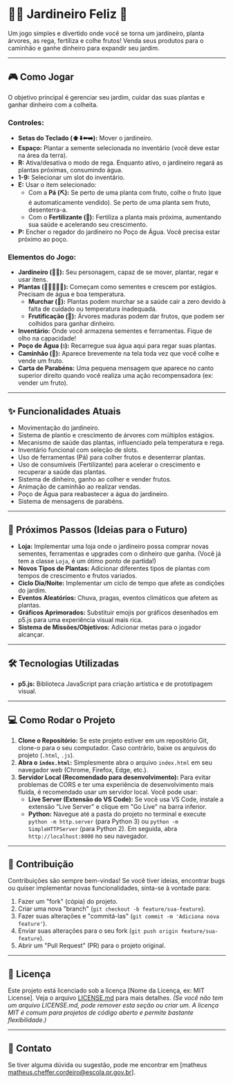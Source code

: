 # 👨‍🌾 Jardineiro Feliz 🌳

Um jogo simples e divertido onde você se torna um jardineiro, planta árvores, as rega, fertiliza e colhe frutos! Venda seus produtos para o caminhão e ganhe dinheiro para expandir seu jardim.

---

## 🎮 Como Jogar

O objetivo principal é gerenciar seu jardim, cuidar das suas plantas e ganhar dinheiro com a colheita.

### Controles:

* **Setas do Teclado (⬆️⬇️⬅️➡️):** Mover o jardineiro.
* **Espaço:** Plantar a semente selecionada no inventário (você deve estar na área da terra).
* **R:** Ativa/desativa o modo de rega. Enquanto ativo, o jardineiro regará as plantas próximas, consumindo água.
* **1-9:** Selecionar um slot do inventário.
* **E:** Usar o item selecionado:
    * Com a **Pá (⛏️):** Se perto de uma planta com fruto, colhe o fruto (que é automaticamente vendido). Se perto de uma planta sem fruto, desenterra-a.
    * Com o **Fertilizante (💩):** Fertiliza a planta mais próxima, aumentando sua saúde e acelerando seu crescimento.
* **P:** Encher o regador do jardineiro no Poço de Água. Você precisa estar próximo ao poço.

### Elementos do Jogo:

* **Jardineiro (👨‍🌾):** Seu personagem, capaz de se mover, plantar, regar e usar itens.
* **Plantas (🌱🌿🌳🌲🌴):** Começam como sementes e crescem por estágios. Precisam de água e boa temperatura.
    * **Murchar (🥀):** Plantas podem murchar se a saúde cair a zero devido à falta de cuidado ou temperatura inadequada.
    * **Frutificação (🍎):** Árvores maduras podem dar frutos, que podem ser colhidos para ganhar dinheiro.
* **Inventário:** Onde você armazena sementes e ferramentas. Fique de olho na capacidade!
* **Poço de Água (💧):** Recarregue sua água aqui para regar suas plantas.
* **Caminhão (🚚):** Aparece brevemente na tela toda vez que você colhe e vende um fruto.
* **Carta de Parabéns:** Uma pequena mensagem que aparece no canto superior direito quando você realiza uma ação recompensadora (ex: vender um fruto).

---

## ✨ Funcionalidades Atuais

* Movimentação do jardineiro.
* Sistema de plantio e crescimento de árvores com múltiplos estágios.
* Mecanismo de saúde das plantas, influenciado pela temperatura e rega.
* Inventário funcional com seleção de slots.
* Uso de ferramentas (Pá) para colher frutos e desenterrar plantas.
* Uso de consumíveis (Fertilizante) para acelerar o crescimento e recuperar a saúde das plantas.
* Sistema de dinheiro, ganho ao colher e vender frutos.
* Animação de caminhão ao realizar vendas.
* Poço de Água para reabastecer a água do jardineiro.
* Sistema de mensagens de parabéns.

---

## 🚀 Próximos Passos (Ideias para o Futuro)

* **Loja:** Implementar uma loja onde o jardineiro possa comprar novas sementes, ferramentas e upgrades com o dinheiro que ganha. (Você já tem a classe `Loja`, é um ótimo ponto de partida!)
* **Novos Tipos de Plantas:** Adicionar diferentes tipos de plantas com tempos de crescimento e frutos variados.
* **Ciclo Dia/Noite:** Implementar um ciclo de tempo que afete as condições do jardim.
* **Eventos Aleatórios:** Chuva, pragas, eventos climáticos que afetem as plantas.
* **Gráficos Aprimorados:** Substituir emojis por gráficos desenhados em p5.js para uma experiência visual mais rica.
* **Sistema de Missões/Objetivos:** Adicionar metas para o jogador alcançar.

---

## 🛠️ Tecnologias Utilizadas

* **p5.js:** Biblioteca JavaScript para criação artística e de prototipagem visual.

---

## 💻 Como Rodar o Projeto

1.  **Clone o Repositório:** Se este projeto estiver em um repositório Git, clone-o para o seu computador. Caso contrário, baixe os arquivos do projeto (`.html`, `.js`).
2.  **Abra o `index.html`:** Simplesmente abra o arquivo `index.html` em seu navegador web (Chrome, Firefox, Edge, etc.).
3.  **Servidor Local (Recomendado para desenvolvimento):** Para evitar problemas de CORS e ter uma experiência de desenvolvimento mais fluida, é recomendado usar um servidor local. Você pode usar:
    * **Live Server (Extensão do VS Code):** Se você usa VS Code, instale a extensão "Live Server" e clique em "Go Live" na barra inferior.
    * **Python:** Navegue até a pasta do projeto no terminal e execute `python -m http.server` (para Python 3) ou `python -m SimpleHTTPServer` (para Python 2). Em seguida, abra `http://localhost:8000` no seu navegador.

---

## 🤝 Contribuição

Contribuições são sempre bem-vindas! Se você tiver ideias, encontrar bugs ou quiser implementar novas funcionalidades, sinta-se à vontade para:

1.  Fazer um "fork" (cópia) do projeto.
2.  Criar uma nova "branch" (`git checkout -b feature/sua-feature`).
3.  Fazer suas alterações e "commitá-las" (`git commit -m 'Adiciona nova feature'`).
4.  Enviar suas alterações para o seu fork (`git push origin feature/sua-feature`).
5.  Abrir um "Pull Request" (PR) para o projeto original.

---

## 📄 Licença

Este projeto está licenciado sob a licença [Nome da Licença, ex: MIT License]. Veja o arquivo [LICENSE.md](LICENSE.md) para mais detalhes.
*(Se você não tem um arquivo LICENSE.md, pode remover esta seção ou criar um. A licença MIT é comum para projetos de código aberto e permite bastante flexibilidade.)*

---

## 📧 Contato

Se tiver alguma dúvida ou sugestão, pode me encontrar em [matheus matheus.cheffer.cordeiro@escola.pr.gov.br].
